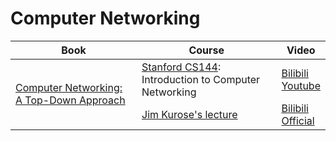 # Computer Networking

<table class="centered">
    <thead>
        <tr>
            <th>Book</th>
            <th>Course</th>
            <th>Video</th>
        </tr>
    </thead>
    <tbody>
        <tr>
            <td rowspan=2>
                <a href="https://gaia.cs.umass.edu/kurose_ross/index.php" target="_blank" class="recommend">Computer Networking: A Top-Down Approach</a>
            </td>
            <td>
                <a href="https://cs144.github.io/" target="_blank" class="recommend">Stanford CS144</a>: Introduction to Computer Networking
            </td>
            <td>
                <a href="https://www.bilibili.com/video/BV137411Z7LR/?share_source=copy_web&vd_source=bf4fe3323c05e39053acae4ea726b03a" target="_blank">Bilibili</a><br>
                <a href="https://youtube.com/playlist?list=PLoCMsyE1cvdWKsLVyf6cPwCLDIZnOj0NS&si=clo9gtRt94-SCqxU" target="_blank">Youtube</a>
            </td>
        </tr>
        <tr>
            <td>
                <a href="https://gaia.cs.umass.edu/kurose_ross/index.php" target="_blank" class="recommend">Jim Kurose's lecture</a>
            </td>
            <td>
                <a href="https://www.bilibili.com/video/BV1mb4y1d7K7/?share_source=copy_web&vd_source=bf4fe3323c05e39053acae4ea726b03a" target="_blank">Bilibili</a><br>
                <a href="https://gaia.cs.umass.edu/kurose_ross/lectures.php" target="_blank">Official</a>
            </td>
        </tr>
    </tbody>
</table>